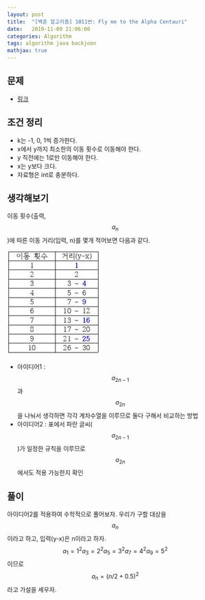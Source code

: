 ```yaml
---
layout: post
title:  "[백준 알고리즘] 1011번: Fly me to the Alpha Centauri"
date:   2019-11-09 21:06:00
categories: Algorithm
tags: algorithm java backjoon
mathjax: true
---
```


## 문제
- [링크](https://www.acmicpc.net/problem/1011)

## 조건 정리
- k는 -1, 0, 1씩 증가한다.
- x에서 y까지 최소한의 이동 횟수로 이동해야 한다.
- y 직전에는 1로만 이동해야 한다.
- x는 y보다 크다.
- 자료형은 int로 충분하다.

## 생각해보기
이동 횟수(출력, $$a_n$$)에 따른 이동 거리(입력, n)를 몇개 적어보면 다음과 같다.

![](https://github.com/ByoungJoonIm/ByoungJoonIm.github.io/blob/master/captures/2019-11-09-baekjoon-1011-001.jpg?raw=true)

- 아이디어1 : $$ a_{2n-1} $$과 $$ a_{2n} $$을 나눠서 생각하면 각각 계차수열을 이루므로 둘다 구해서 비교하는 방법
- 아이디어2 : 표에서 파란 글씨($$ a_{2n-1} $$)가 일정한 규칙을 이루므로 $$ a_{2n} $$에서도 적용 가능한지 확인

## 풀이
아이디어2를 적용하여 수학적으로 풀어보자. 우리가 구할 대상을 $$ a_n $$이라고 하고, 입력(y-x)은 n이라고 하자.
$$
a_1 = 1^2
a_3 = 2^2
a_5 = 3^2
a_7 = 4^2
a_9 = 5^2
$$
이므로 $$a_n=(n/2 + 0.5)^2$$라고 가설을 세우자.

